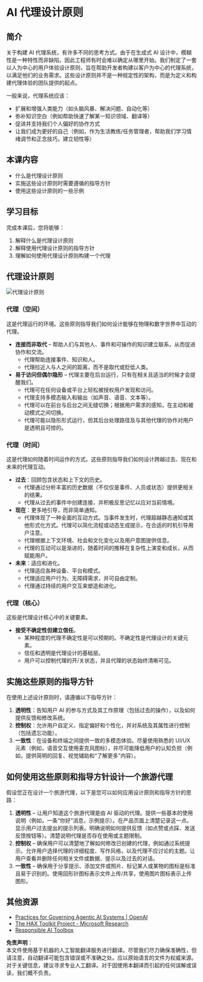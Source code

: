 # AI 代理设计原则

## 简介

关于构建 AI 代理系统，有许多不同的思考方式。由于在生成式 AI 设计中，模糊性是一种特性而非缺陷，因此工程师有时会难以确定从哪里开始。我们制定了一套以人为中心的用户体验设计原则，旨在帮助开发者构建以客户为中心的代理系统，以满足他们的业务需求。这些设计原则并不是一种规定性的架构，而是为定义和构建代理体验的团队提供的起点。

一般来说，代理系统应该：

- 扩展和增强人类能力（如头脑风暴、解决问题、自动化等）
- 弥补知识空白（例如帮助快速了解某一知识领域、翻译等）
- 促进并支持我们个人偏好的协作方式
- 让我们成为更好的自己（例如，作为生活教练/任务管理者，帮助我们学习情绪调节和正念技巧，建立韧性等）

## 本课内容

- 什么是代理设计原则
- 实施这些设计原则时需要遵循的指导方针
- 使用这些设计原则的一些示例

## 学习目标

完成本课后，您将能够：

1. 解释什么是代理设计原则
2. 解释使用代理设计原则的指导方针
3. 理解如何使用代理设计原则构建一个代理

## 代理设计原则

![代理设计原则](../../../translated_images/translated_images/agentic-design-principles.9f32a64bb6e2aa5a1bdffb70111aa724058bc248b1a3dd3c6661344015604cff.zh.png?WT.mc_id=academic-105485-koreyst)

### 代理（空间）

这是代理运行的环境。这些原则指导我们如何设计能够在物理和数字世界中互动的代理。

- **连接而非取代** – 帮助人们与其他人、事件和可操作的知识建立联系，从而促进协作和交流。
  - 代理帮助连接事件、知识和人。
  - 代理拉近人与人之间的距离，而不是取代或贬低人类。
- **易于访问但偶尔隐形** – 代理主要在后台运行，只有在相关且适当的时候才会提醒我们。
  - 代理可在任何设备或平台上轻松被授权用户发现和访问。
  - 代理支持多模态输入和输出（如声音、语音、文本等）。
  - 代理可以在前台与后台之间无缝切换；根据用户需求的感知，在主动和被动模式之间切换。
  - 代理可能以隐形形式运行，但其后台处理路径及与其他代理的协作对用户是透明且可控的。

### 代理（时间）

这是代理如何随着时间运作的方式。这些原则指导我们如何设计跨越过去、现在和未来的代理互动。

- **过去**：回顾包含状态和上下文的历史。
  - 代理通过分析丰富的历史数据（不仅仅是事件、人员或状态）提供更相关的结果。
  - 代理从过去的事件中创建连接，并积极反思记忆以应对当前情境。
- **现在**：更多地引导，而非简单通知。
  - 代理体现了一种全面的互动方式。当事件发生时，代理超越静态通知或其他形式化方式。代理可以简化流程或动态生成提示，在合适的时机引导用户注意。
  - 代理根据上下文环境、社会和文化变化以及用户意图提供信息。
  - 代理的互动可以是渐进的，随着时间的推移在复杂性上演变和成长，从而赋能用户。
- **未来**：适应和进化。
  - 代理适应各种设备、平台和模式。
  - 代理适应用户行为、无障碍需求，并可自由定制。
  - 代理通过持续的用户交互来塑造和进化。

### 代理（核心）

这些是代理设计核心中的关键要素。

- **接受不确定性但建立信任**。
  - 某种程度的代理不确定性是可以预期的。不确定性是代理设计的关键元素。
  - 信任和透明是代理设计的基础层。
  - 用户可以控制代理的开/关状态，并且代理的状态始终清晰可见。

## 实施这些原则的指导方针

在使用上述设计原则时，请遵循以下指导方针：

1. **透明性**：告知用户 AI 的参与方式及其工作原理（包括过去的操作），以及如何提供反馈和修改系统。
2. **控制权**：允许用户自定义、指定偏好和个性化，并对系统及其属性进行控制（包括遗忘功能）。
3. **一致性**：在设备和终端之间提供一致的多模态体验。尽量使用熟悉的 UI/UX 元素（例如，语音交互使用麦克风图标），并尽可能降低用户的认知负担（例如，提供简明的回复、视觉辅助和“了解更多”内容）。

## 如何使用这些原则和指导方针设计一个旅游代理

假设您正在设计一个旅游代理，以下是您可以如何应用设计原则和指导方针的思路：

1. **透明性** – 让用户知道这个旅游代理是由 AI 驱动的代理。提供一些基本的使用说明（例如，一条“你好”消息，示例提示）。在产品页面上清楚记录这一点。显示用户过去提出的提示列表。明确说明如何提供反馈（如点赞或点踩、发送反馈按钮等）。清楚说明代理是否存在使用或主题限制。
2. **控制权** – 确保用户可以清楚地了解如何修改已创建的代理，例如通过系统提示。允许用户选择代理的详细程度、写作风格，以及代理不应讨论的主题。让用户查看并删除任何相关文件或数据、提示以及过去的对话。
3. **一致性** – 确保用于分享提示、添加文件或照片、标记某人或某物的图标是标准且易于识别的。使用回形针图标表示文件上传/共享，使用图片图标表示上传图形。

## 其他资源
- [Practices for Governing Agentic AI Systems | OpenAI](https://openai.com)
- [The HAX Toolkit Project - Microsoft Research](https://microsoft.com)
- [Responsible AI Toolbox](https://responsibleaitoolbox.ai)

**免责声明**：  
本文件使用基于机器的人工智能翻译服务进行翻译。尽管我们尽力确保准确性，但请注意，自动翻译可能包含错误或不准确之处。应以原始语言的文件为权威来源。对于关键信息，建议寻求专业人工翻译。对于因使用本翻译而引起的任何误解或误读，我们概不负责。